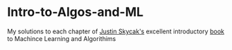 # Intro-to-Algos-and-ML

My solutions to each chapter of [Justin Skycak's](https://www.justinmath.com/) excellent introductory [book](https://www.justinmath.com/files/introduction-to-algorithms-and-machine-learning.pdf) to Machince Learning and Algorithims

